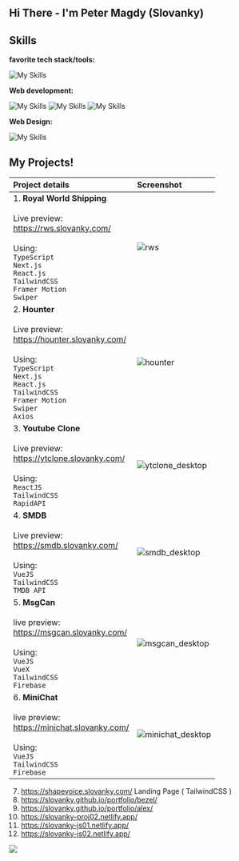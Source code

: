 ## Hi There - I'm Peter Magdy (Slovanky)


## Skills
**favorite tech stack/tools:**

![My Skills](https://skillicons.dev/icons?i=ts,react,next,tailwind,figma)



**Web development:**

![My Skills](https://skillicons.dev/icons?i=html,css,js,ts,tailwind,bootstrap)
![My Skills](https://skillicons.dev/icons?i=react,next,redux,vue,nuxt,pinia)
![My Skills](https://skillicons.dev/icons?i=nodejs,express,mongodb,firebase,supabase,wordpress)


**Web Design:**

![My Skills](https://skillicons.dev/icons?i=figma)



## My Projects!


| Project details | Screenshot |
| :------------- | :------------- |
| 1. __Royal World Shipping__ <br/><br/> Live preview: <br/> https://rws.slovanky.com/ <br/><br/> Using: <br/> `TypeScript` <br/> `Next.js` <br/> `React.js` <br/> `TailwindCSS` <br/> `Framer Motion` <br/> `Swiper` | ![rws](https://github.com/slovanky/slovanky/assets/32720865/b0febdd3-d9a5-4747-abb6-a3666c48c8c5) |
| 2. __Hounter__ <br/><br/> Live preview: <br/> https://hounter.slovanky.com/ <br/><br/> Using: <br/> `TypeScript` <br/> `Next.js` <br/> `React.js` <br/> `TailwindCSS` <br/> `Framer Motion` <br/> `Swiper` <br/> `Axios` | ![hounter](https://github.com/slovanky/slovanky/assets/32720865/4e374bdb-79ff-4087-b85f-5bcdcc5d44b5) |
| 3. __Youtube Clone__ <br/><br/> Live preview: <br/> https://ytclone.slovanky.com/ <br/><br/> Using: <br/> `ReactJS` <br/> `TailwindCSS` <br/> `RapidAPI` | ![ytclone_desktop](https://user-images.githubusercontent.com/32720865/189469702-a16317c6-2395-4933-8d1f-78adfe155c26.png) |
| 4. __SMDB__ <br/><br/> Live preview: <br/> https://smdb.slovanky.com/ <br/><br/> Using: <br/> `VueJS` <br/> `TailwindCSS` <br/> `TMDB API` | ![smdb_desktop](https://user-images.githubusercontent.com/32720865/189470078-a74d52ab-a4bf-4138-a75e-cb5169271aef.png) |
| 5. __MsgCan__ <br/><br/>live preview: <br/> https://msgcan.slovanky.com/ <br/><br/> Using: <br/> `VueJS` <br/> `VueX` <br/> `TailwindCSS` <br/> `Firebase` | ![msgcan_desktop](https://user-images.githubusercontent.com/32720865/189479728-20af0db5-721b-4df8-8ec4-a8e5e39d572f.png) |
| 6. __MiniChat__ <br/><br/>live preview: <br/> https://minichat.slovanky.com/ <br/><br/> Using: <br/> `VueJS` <br/> `TailwindCSS` <br/> `Firebase` | ![minichat_desktop](https://user-images.githubusercontent.com/32720865/189470103-527a3cc4-4b81-4c05-b377-250e936ffaee.png) |


7. https://shapevoice.slovanky.com/ Landing Page ( TailwindCSS )
8. https://slovanky.github.io/portfolio/bezel/
9. https://slovanky.github.io/portfolio/alex/
10. https://slovanky-proj02.netlify.app/
11. https://slovanky-js01.netlify.app/
12. https://slovanky-js02.netlify.app/



![](https://api.visitorbadge.io/api/VisitorHit?user=slovanky&repo=slovanky&style=flat-square&countColor=transparent&labelColor=transparent)
